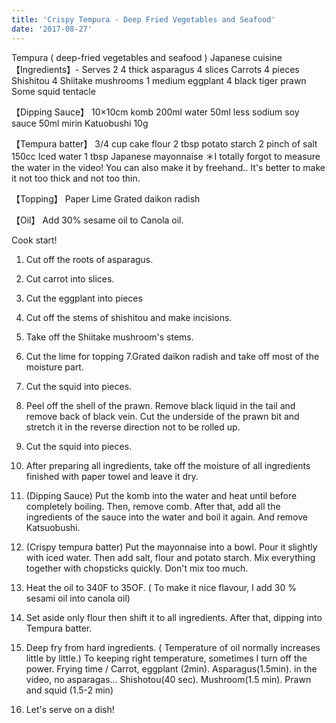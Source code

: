 ```yaml
---
title: 'Crispy Tempura - Deep Fried Vegetables and Seafood'
date: '2017-08-27'
---
```


Tempura ( deep-fried vegetables and seafood ) Japanese cuisine
    【Ingredients】- Serves 2
 4 thick asparagus
 4 slices Carrots
 4 pieces Shishitou
 4 Shiitake mushrooms
 1 medium eggplant
 4 black tiger prawn 
  Some squid tentacle 

   【Dipping Sauce】
 10×10cm komb 
 200ml water 
 50ml less sodium soy sauce 
 50ml mirin
 Katuobushi 10g
 
   【Tempura batter】
 3/4 cup cake flour
 2 tbsp potato starch 
 2 pinch of salt
 150cc Iced water
 1 tbsp Japanese mayonnaise 
＊I totally forgot to measure the water in the video! You can also make it by freehand.. It's better to make it not too thick and not too thin.

   【Topping】
 Paper 
 Lime
 Grated daikon radish

 【Oil】
 Add 30% sesame oil to Canola oil.

 Cook start!
  1.  Cut off the roots of asparagus.
  2.  Cut carrot into slices.
  3.  Cut the eggplant into pieces
  4.  Cut off the stems of shishitou and make incisions.
  5.  Take off the Shiitake mushroom's stems.
  6. Cut the lime for topping
  7.Grated daikon radish and take off most of the moisture part.
  8. Cut the squid into pieces.
  9. Peel off the shell of the prawn. Remove black liquid in the tail and remove back of black vein. Cut the underside of the prawn bit and stretch it in the reverse direction not to be rolled up.
  10. Cut the squid into pieces.
  11. After preparing all ingredients, take off the moisture of all ingredients finished with paper towel and leave it dry.

  12. (Dipping Sauce) 
      Put the komb into the water and heat until before completely boiling. Then, remove comb. After that, add all the ingredients of the sauce into the water and boil it again. And remove Katsuobushi.

  13. (Crispy tempura batter) 
     Put the mayonnaise into a bowl. Pour it slightly with iced water. Then add salt,  flour and potato starch. Mix everything together with chopsticks quickly. Don't mix too much.

  14. Heat the oil to 340F to 35OF. ( To make it nice flavour, I add 30 % sesami oil into canola oil)
 15. Set aside only flour then shift it to all ingredients. After that, dipping into Tempura batter. 
 16. Deep fry from hard ingredients. ( Temperature  of oil normally increases little by little.) To keeping right temperature, sometimes I turn off the power.  Frying time / Carrot, eggplant (2min). Asparagus(1.5min). in the video, no asparagas...   Shishotou(40 sec). Mushroom(1.5 min). Prawn and squid (1.5-2 min)
 17. Let's serve on a dish!